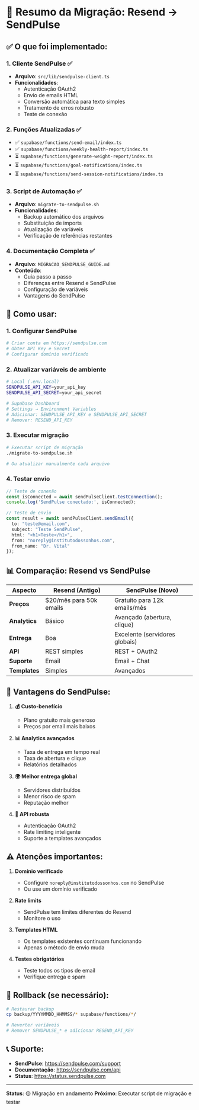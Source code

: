 # 📧 Resumo da Migração: Resend → SendPulse

## ✅ **O que foi implementado:**

### 1. **Cliente SendPulse** ✅
- **Arquivo**: `src/lib/sendpulse-client.ts`
- **Funcionalidades**:
  - Autenticação OAuth2
  - Envio de emails HTML
  - Conversão automática para texto simples
  - Tratamento de erros robusto
  - Teste de conexão

### 2. **Funções Atualizadas** ✅
- ✅ `supabase/functions/send-email/index.ts`
- ✅ `supabase/functions/weekly-health-report/index.ts`
- ⏳ `supabase/functions/generate-weight-report/index.ts`
- ⏳ `supabase/functions/goal-notifications/index.ts`
- ⏳ `supabase/functions/send-session-notifications/index.ts`

### 3. **Script de Automação** ✅
- **Arquivo**: `migrate-to-sendpulse.sh`
- **Funcionalidades**:
  - Backup automático dos arquivos
  - Substituição de imports
  - Atualização de variáveis
  - Verificação de referências restantes

### 4. **Documentação Completa** ✅
- **Arquivo**: `MIGRACAO_SENDPULSE_GUIDE.md`
- **Conteúdo**:
  - Guia passo a passo
  - Diferenças entre Resend e SendPulse
  - Configuração de variáveis
  - Vantagens do SendPulse

## 🔧 **Como usar:**

### **1. Configurar SendPulse**
```bash
# Criar conta em https://sendpulse.com
# Obter API Key e Secret
# Configurar domínio verificado
```

### **2. Atualizar variáveis de ambiente**
```bash
# Local (.env.local)
SENDPULSE_API_KEY=your_api_key
SENDPULSE_API_SECRET=your_api_secret

# Supabase Dashboard
# Settings → Environment Variables
# Adicionar: SENDPULSE_API_KEY e SENDPULSE_API_SECRET
# Remover: RESEND_API_KEY
```

### **3. Executar migração**
```bash
# Executar script de migração
./migrate-to-sendpulse.sh

# Ou atualizar manualmente cada arquivo
```

### **4. Testar envio**
```typescript
// Teste de conexão
const isConnected = await sendPulseClient.testConnection();
console.log('SendPulse conectado:', isConnected);

// Teste de envio
const result = await sendPulseClient.sendEmail({
  to: "teste@email.com",
  subject: "Teste SendPulse",
  html: "<h1>Teste</h1>",
  from: "noreply@institutodossonhos.com",
  from_name: "Dr. Vital"
});
```

## 📊 **Comparação: Resend vs SendPulse**

| Aspecto | Resend (Antigo) | SendPulse (Novo) |
|---------|-----------------|-------------------|
| **Preços** | $20/mês para 50k emails | Gratuito para 12k emails/mês |
| **Analytics** | Básico | Avançado (abertura, clique) |
| **Entrega** | Boa | Excelente (servidores globais) |
| **API** | REST simples | REST + OAuth2 |
| **Suporte** | Email | Email + Chat |
| **Templates** | Simples | Avançados |

## 🚀 **Vantagens do SendPulse:**

1. **💰 Custo-benefício**
   - Plano gratuito mais generoso
   - Preços por email mais baixos

2. **📊 Analytics avançados**
   - Taxa de entrega em tempo real
   - Taxa de abertura e clique
   - Relatórios detalhados

3. **🌍 Melhor entrega global**
   - Servidores distribuídos
   - Menor risco de spam
   - Reputação melhor

4. **🔧 API robusta**
   - Autenticação OAuth2
   - Rate limiting inteligente
   - Suporte a templates avançados

## ⚠️ **Atenções importantes:**

1. **Domínio verificado**
   - Configure `noreply@institutodossonhos.com` no SendPulse
   - Ou use um domínio verificado

2. **Rate limits**
   - SendPulse tem limites diferentes do Resend
   - Monitore o uso

3. **Templates HTML**
   - Os templates existentes continuam funcionando
   - Apenas o método de envio muda

4. **Testes obrigatórios**
   - Teste todos os tipos de email
   - Verifique entrega e spam

## 🔄 **Rollback (se necessário):**

```bash
# Restaurar backup
cp backup/YYYYMMDD_HHMMSS/* supabase/functions/*/

# Reverter variáveis
# Remover SENDPULSE_* e adicionar RESEND_API_KEY
```

## 📞 **Suporte:**

- **SendPulse**: https://sendpulse.com/support
- **Documentação**: https://sendpulse.com/api
- **Status**: https://status.sendpulse.com

---

**Status**: 🟡 Migração em andamento
**Próximo**: Executar script de migração e testar 